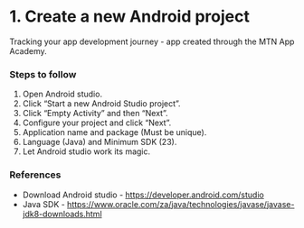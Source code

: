 # 1. Create a new Android project
Tracking your app development journey - app created through the MTN App Academy.
### Steps to follow
1. Open Android studio.
2. Click “Start a new Android Studio project”.
3. Click “Empty Activity” and then “Next”.
4. Configure your project and click “Next”.
5. Application name and package (Must be unique).
6. Language (Java) and Minimum SDK (23).
7. Let Android studio work its magic.

### References
* Download Android studio - https://developer.android.com/studio
* Java SDK - https://www.oracle.com/za/java/technologies/javase/javase-jdk8-downloads.html 
